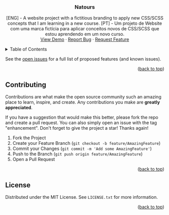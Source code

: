 <div id="top"></div>
<h3 align="center">Natours</h3>
  <p align="center">
    [ENG] - A website project with a fictitious branding to apply new CSS/SCSS concepts that I am learning in a new course. [PT] - Um projeto de Website com uma marca fictícia para aplicar conceitos novos de CSS/SCSS que estou aprendendo em um novo curso.
    <br>
    <a href="natours-fjrm.netlify.app">View Demo</a>
    ·
    <a href="https://github.com/thefjrm/natours/issues">Report Bug</a>
    ·
    <a href="https://github.com/thefjrm/natours/issues">Request Feature</a>
  </p>
</div>

<!-- TABLE OF CONTENTS -->
<details>
  <summary>Table of Contents</summary>
  <ol>
    <li><a href="#contributing">Contributing</a></li>
    <li><a href="#license">License</a></li>
  </ol>
</details>

See the [open issues](https://github.com/github_username/repo_name/issues) for a full list of proposed features (and known issues).

<p align="right">(<a href="#top">back to top</a>)</p>

<!-- CONTRIBUTING -->

## Contributing

Contributions are what make the open source community such an amazing place to learn, inspire, and create. Any contributions you make are **greatly appreciated**.

If you have a suggestion that would make this better, please fork the repo and create a pull request. You can also simply open an issue with the tag "enhancement".
Don't forget to give the project a star! Thanks again!

1. Fork the Project
2. Create your Feature Branch (`git checkout -b feature/AmazingFeature`)
3. Commit your Changes (`git commit -m 'Add some AmazingFeature'`)
4. Push to the Branch (`git push origin feature/AmazingFeature`)
5. Open a Pull Request

<p align="right">(<a href="#top">back to top</a>)</p>

<!-- LICENSE -->

## License

Distributed under the MIT License. See `LICENSE.txt` for more information.

<p align="right">
  (<a href="#top">back to top</a>)
</p>
